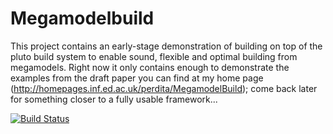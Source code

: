 
# Megamodelbuild

This project contains an early-stage demonstration of building on top of the pluto build system to enable sound, flexible and optimal building from megamodels. Right now it only contains enough to demonstrate the examples from the draft paper you can find at my home page (http://homepages.inf.ed.ac.uk/perdita/MegamodelBuild); come back later for something closer to a fully usable framework...

[![Build Status](https://travis-ci.com/PerditaStevens/megamodelbuild.svg?branch=master)](https://travis-ci.com/PerditaStevens/megamodelbuild)
